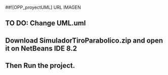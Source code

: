 ##![OPP_proyectUML] URL IMAGEN

## TO DO: Change UML.uml
## Download SimuladorTiroParabolico.zip and open it on NetBeans IDE 8.2
## Then Run the project.



